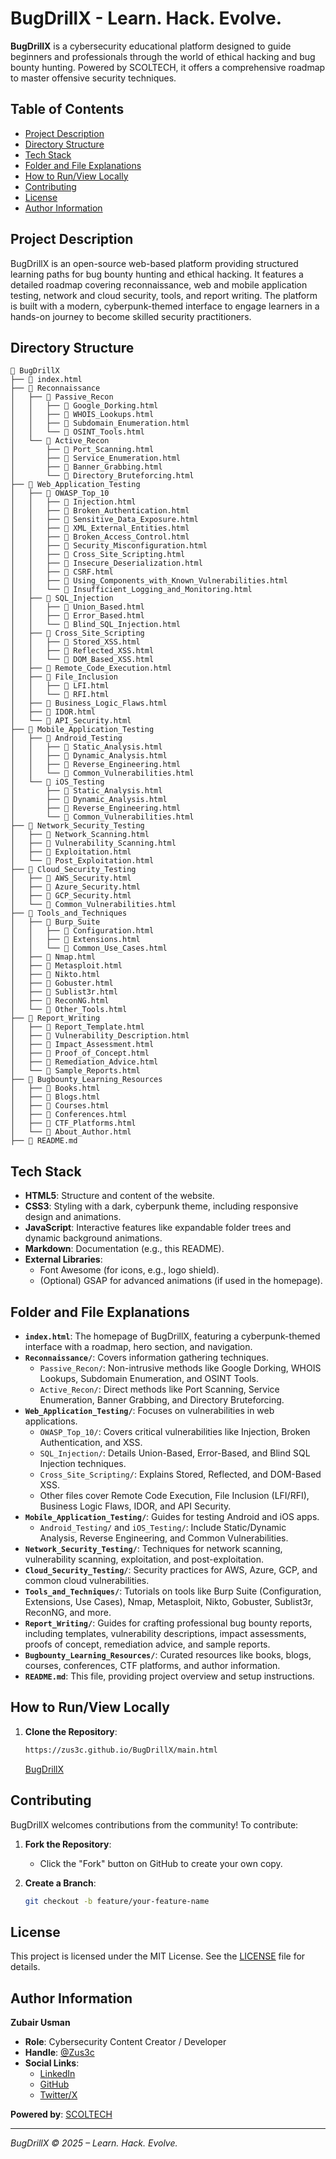 # BugDrillX - Learn. Hack. Evolve.

**BugDrillX** is a cybersecurity educational platform designed to guide beginners and professionals through the world of ethical hacking and bug bounty hunting. Powered by SCOLTECH, it offers a comprehensive roadmap to master offensive security techniques.

## Table of Contents

- [Project Description](#project-description)
- [Directory Structure](#directory-structure)
- [Tech Stack](#tech-stack)
- [Folder and File Explanations](#folder-and-file-explanations)
- [How to Run/View Locally](#how-to-runview-locally)
- [Contributing](#contributing)
- [License](#license)
- [Author Information](#author-information)

## Project Description

BugDrillX is an open-source web-based platform providing structured learning paths for bug bounty hunting and ethical hacking. It features a detailed roadmap covering reconnaissance, web and mobile application testing, network and cloud security, tools, and report writing. The platform is built with a modern, cyberpunk-themed interface to engage learners in a hands-on journey to become skilled security practitioners.

## Directory Structure

```
📁 BugDrillX
├── 📄 index.html
├── 📁 Reconnaissance
│   ├── 📁 Passive_Recon
│   │   ├── 📄 Google_Dorking.html
│   │   ├── 📄 WHOIS_Lookups.html
│   │   ├── 📄 Subdomain_Enumeration.html
│   │   └── 📄 OSINT_Tools.html
│   └── 📁 Active_Recon
│       ├── 📄 Port_Scanning.html
│       ├── 📄 Service_Enumeration.html
│       ├── 📄 Banner_Grabbing.html
│       └── 📄 Directory_Bruteforcing.html
├── 📁 Web_Application_Testing
│   ├── 📁 OWASP_Top_10
│   │   ├── 📄 Injection.html
│   │   ├── 📄 Broken_Authentication.html
│   │   ├── 📄 Sensitive_Data_Exposure.html
│   │   ├── 📄 XML_External_Entities.html
│   │   ├── 📄 Broken_Access_Control.html
│   │   ├── 📄 Security_Misconfiguration.html
│   │   ├── 📄 Cross_Site_Scripting.html
│   │   ├── 📄 Insecure_Deserialization.html
│   │   ├── 📄 CSRF.html
│   │   ├── 📄 Using_Components_with_Known_Vulnerabilities.html
│   │   └── 📄 Insufficient_Logging_and_Monitoring.html
│   ├── 📁 SQL_Injection
│   │   ├── 📄 Union_Based.html
│   │   ├── 📄 Error_Based.html
│   │   └── 📄 Blind_SQL_Injection.html
│   ├── 📁 Cross_Site_Scripting
│   │   ├── 📄 Stored_XSS.html
│   │   ├── 📄 Reflected_XSS.html
│   │   └── 📄 DOM_Based_XSS.html
│   ├── 📄 Remote_Code_Execution.html
│   ├── 📁 File_Inclusion
│   │   ├── 📄 LFI.html
│   │   └── 📄 RFI.html
│   ├── 📄 Business_Logic_Flaws.html
│   ├── 📄 IDOR.html
│   └── 📄 API_Security.html
├── 📁 Mobile_Application_Testing
│   ├── 📁 Android_Testing
│   │   ├── 📄 Static_Analysis.html
│   │   ├── 📄 Dynamic_Analysis.html
│   │   ├── 📄 Reverse_Engineering.html
│   │   └── 📄 Common_Vulnerabilities.html
│   └── 📁 iOS_Testing
│       ├── 📄 Static_Analysis.html
│       ├── 📄 Dynamic_Analysis.html
│       ├── 📄 Reverse_Engineering.html
│       └── 📄 Common_Vulnerabilities.html
├── 📁 Network_Security_Testing
│   ├── 📄 Network_Scanning.html
│   ├── 📄 Vulnerability_Scanning.html
│   ├── 📄 Exploitation.html
│   └── 📄 Post_Exploitation.html
├── 📁 Cloud_Security_Testing
│   ├── 📄 AWS_Security.html
│   ├── 📄 Azure_Security.html
│   ├── 📄 GCP_Security.html
│   └── 📄 Common_Vulnerabilities.html
├── 📁 Tools_and_Techniques
│   ├── 📁 Burp_Suite
│   │   ├── 📄 Configuration.html
│   │   ├── 📄 Extensions.html
│   │   └── 📄 Common_Use_Cases.html
│   ├── 📄 Nmap.html
│   ├── 📄 Metasploit.html
│   ├── 📄 Nikto.html
│   ├── 📄 Gobuster.html
│   ├── 📄 Sublist3r.html
│   ├── 📄 ReconNG.html
│   └── 📄 Other_Tools.html
├── 📁 Report_Writing
│   ├── 📄 Report_Template.html
│   ├── 📄 Vulnerability_Description.html
│   ├── 📄 Impact_Assessment.html
│   ├── 📄 Proof_of_Concept.html
│   ├── 📄 Remediation_Advice.html
│   └── 📄 Sample_Reports.html
├── 📁 Bugbounty_Learning_Resources
│   ├── 📄 Books.html
│   ├── 📄 Blogs.html
│   ├── 📄 Courses.html
│   ├── 📄 Conferences.html
│   ├── 📄 CTF_Platforms.html
│   └── 📄 About_Author.html
├── 📄 README.md
```

## Tech Stack

- **HTML5**: Structure and content of the website.
- **CSS3**: Styling with a dark, cyberpunk theme, including responsive design and animations.
- **JavaScript**: Interactive features like expandable folder trees and dynamic background animations.
- **Markdown**: Documentation (e.g., this README).
- **External Libraries**:
  - Font Awesome (for icons, e.g., logo shield).
  - (Optional) GSAP for advanced animations (if used in the homepage).

## Folder and File Explanations

- **`index.html`**: The homepage of BugDrillX, featuring a cyberpunk-themed interface with a roadmap, hero section, and navigation.
- **`Reconnaissance/`**: Covers information gathering techniques.
  - `Passive_Recon/`: Non-intrusive methods like Google Dorking, WHOIS Lookups, Subdomain Enumeration, and OSINT Tools.
  - `Active_Recon/`: Direct methods like Port Scanning, Service Enumeration, Banner Grabbing, and Directory Bruteforcing.
- **`Web_Application_Testing/`**: Focuses on vulnerabilities in web applications.
  - `OWASP_Top_10/`: Covers critical vulnerabilities like Injection, Broken Authentication, and XSS.
  - `SQL_Injection/`: Details Union-Based, Error-Based, and Blind SQL Injection techniques.
  - `Cross_Site_Scripting/`: Explains Stored, Reflected, and DOM-Based XSS.
  - Other files cover Remote Code Execution, File Inclusion (LFI/RFI), Business Logic Flaws, IDOR, and API Security.
- **`Mobile_Application_Testing/`**: Guides for testing Android and iOS apps.
  - `Android_Testing/` and `iOS_Testing/`: Include Static/Dynamic Analysis, Reverse Engineering, and Common Vulnerabilities.
- **`Network_Security_Testing/`**: Techniques for network scanning, vulnerability scanning, exploitation, and post-exploitation.
- **`Cloud_Security_Testing/`**: Security practices for AWS, Azure, GCP, and common cloud vulnerabilities.
- **`Tools_and_Techniques/`**: Tutorials on tools like Burp Suite (Configuration, Extensions, Use Cases), Nmap, Metasploit, Nikto, Gobuster, Sublist3r, ReconNG, and more.
- **`Report_Writing/`**: Guides for crafting professional bug bounty reports, including templates, vulnerability descriptions, impact assessments, proofs of concept, remediation advice, and sample reports.
- **`Bugbounty_Learning_Resources/`**: Curated resources like books, blogs, courses, conferences, CTF platforms, and author information.
- **`README.md`**: This file, providing project overview and setup instructions.

## How to Run/View Locally

1. **Clone the Repository**:
   ```bash
   https://zus3c.github.io/BugDrillX/main.html
   ```
   [BugDrillX](https://zus3c.github.io/BugDrillX/main.html)
## Contributing

BugDrillX welcomes contributions from the community! To contribute:

1. **Fork the Repository**:
   - Click the "Fork" button on GitHub to create your own copy.

2. **Create a Branch**:
   ```bash
   git checkout -b feature/your-feature-name
   ```

## License

This project is licensed under the MIT License. See the [LICENSE](LICENSE) file for details.

## Author Information

**Zubair Usman**  
- **Role**: Cybersecurity Content Creator / Developer  
- **Handle**: [@Zus3c](https://github.com/Zus3c)  
- **Social Links**:
  - [LinkedIn](https://www.linkedin.com/in/zubair-usman)
  - [GitHub](https://github.com/Zus3c)
  - [Twitter/X](https://x.com/Zus3c)

**Powered by**: [SCOLTECH](https://pk.linkedin.com/company/scoltech)

---

*BugDrillX © 2025 – Learn. Hack. Evolve.*
